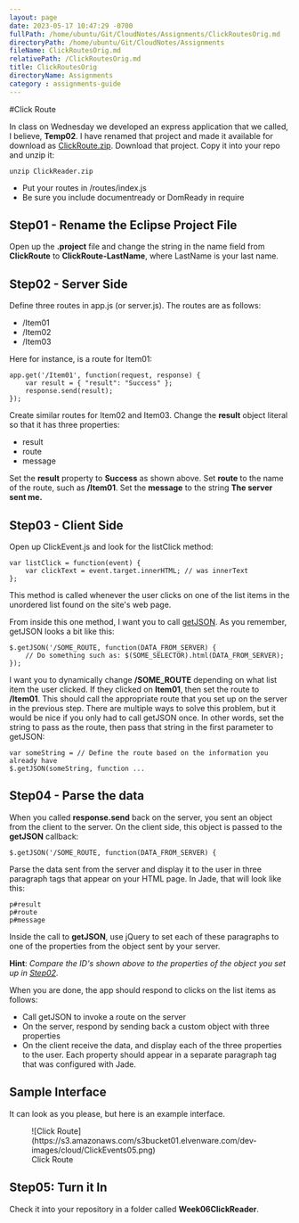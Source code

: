 ```yaml
---
layout: page
date: 2023-05-17 10:47:29 -0700
fullPath: /home/ubuntu/Git/CloudNotes/Assignments/ClickRoutesOrig.md
directoryPath: /home/ubuntu/Git/CloudNotes/Assignments
fileName: ClickRoutesOrig.md
relativePath: /ClickRoutesOrig.md
title: ClickRoutesOrig
directoryName: Assignments
category : assignments-guide
---
```


#Click Route

In class on Wednesday we developed an express application that we called, I believe, **Temp02**. I have renamed that project and made it available for download as [ClickRoute.zip](http://elvenware.com/charlie/downloads/ClickRoute.zip). Download that project. Copy it into your repo and unzip it:

    unzip ClickReader.zip

*   Put your routes in /routes/index.js
*   Be sure you include documentready or DomReady in require

## Step01 - Rename the Eclipse Project File

Open up the **.project** file and change the string in the name field from **ClickRoute** to **ClickRoute-LastName**, where LastName is your last name.

## Step02 - Server Side

Define three routes in app.js (or server.js). The routes are as follows:

*   /Item01
*   /Item02
*   /Item03

Here for instance, is a route for Item01:

    app.get('/Item01', function(request, response) {
        var result = { "result": "Success" };
        response.send(result);
    });

Create similar routes for Item02 and Item03\. Change the **result** object literal so that it has three properties:

*   result
*   route
*   message

Set the **result** property to **Success** as shown above. Set **route** to the name of the route, such as **/Item01**. Set the **message** to the string **The server sent me.**

## Step03 - Client Side

Open up ClickEvent.js and look for the listClick method:

    var listClick = function(event) {
        var clickText = event.target.innerHTML; // was innerText
    };

This method is called whenever the user clicks on one of the list items in the unordered list found on the site's web page.

From inside this one method, I want you to call [getJSON](http://www.elvenware.com/charlie/development/web/JavaScript/JQueryBasic.html#getJSON). As you remember, getJSON looks a bit like this:

    $.getJSON('/SOME_ROUTE, function(DATA_FROM_SERVER) {
        // Do something such as: $(SOME_SELECTOR).html(DATA_FROM_SERVER);
    });

I want you to dynamically change **/SOME_ROUTE** depending on what list item the user clicked. If they clicked on **Item01**, then set the route to **/Item01**. This should call the appropriate route that you set up on the server in the previous step. There are multiple ways to solve this problem, but it would be nice if you only had to call getJSON once. In other words, set the string to pass as the route, then pass that string in the first parameter to getJSON:

    var someString = // Define the route based on the information you already have
    $.getJSON(someString, function ... 

## Step04 - Parse the data

When you called **response.send** back on the server, you sent an object from the client to the server. On the client side, this object is passed to the **getJSON** callback:

    $.getJSON('/SOME_ROUTE, function(DATA_FROM_SERVER) {

Parse the data sent from the server and display it to the user in three paragraph tags that appear on your HTML page. In Jade, that will look like this:

    p#result
    p#route
    p#message

Inside the call to **getJSON**, use jQuery to set each of these paragraphs to one of the properties from the object sent by your server.

**Hint**: _Compare the ID's shown above to the properties of the object you set up in [Step02](#step02)_.

When you are done, the app should respond to clicks on the list items as follows:

*   Call getJSON to invoke a route on the server
*   On the server, respond by sending back a custom object with three properties
*   On the client receive the data, and display each of the three properties to the user. Each property should appear in a separate paragraph tag that was configured with Jade.

## Sample Interface

It can look as you please, but here is an example interface.

<figure>![Click Route](https://s3.amazonaws.com/s3bucket01.elvenware.com/dev-images/cloud/ClickEvents05.png)

<figcaption>Click Route</figcaption>

</figure>

## Step05: Turn it In

Check it into your repository in a folder called **Week06ClickReader**.
